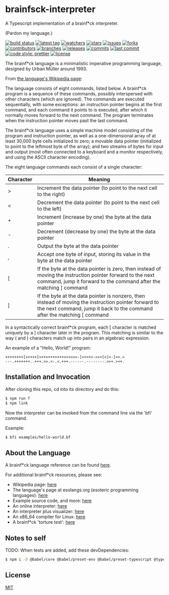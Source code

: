 # brainfsck-interpreter
A Typescript implementation of a brainf*ck interpreter.

(Pardon my language.)

[![build status][build-status-badge-image]][build-status-url]
[![latest tag][latest-tag-badge-image]][latest-tag-url]
[![watchers][watchers-badge-image]][watchers-url]
[![stars][stars-badge-image]][stars-url]
[![issues][issues-badge-image]][issues-url]
[![forks][forks-badge-image]][forks-url]
[![contributors][contributors-badge-image]][contributors-url]
[![branches][branches-badge-image]][branches-url]
[![releases][releases-badge-image]][releases-url]
[![commits][commits-badge-image]][commits-url]
[![last commit][last-commit-badge-image]][last-commit-url]
[![code style: prettier][prettier-badge-image]][prettier-url]
[![license][license-badge-image]][license-url]

The brainf*ck language is a minimalistic imperative programming language, designed by Urban Müller around 1993.

From [the language's Wikipedia page](https://en.wikipedia.org/wiki/Brainfuck#Language_design):

The language consists of eight commands, listed below. A brainf*ck program is a sequence of these commands, possibly interspersed with other characters (which are ignored). The commands are executed sequentially, with some exceptions: an instruction pointer begins at the first command, and each command it points to is executed, after which it normally moves forward to the next command. The program terminates when the instruction pointer moves past the last command.

The brainf*ck language uses a simple machine model consisting of the program and instruction pointer, as well as a one-dimensional array of at least 30,000 byte cells initialized to zero; a movable data pointer (initialized to point to the leftmost byte of the array); and two streams of bytes for input and output (most often connected to a keyboard and a monitor respectively, and using the ASCII character encoding).

The eight language commands each consist of a single character:

| Character | Meaning |
|-----------|---------|
| > | Increment the data pointer (to point to the next cell to the right) |
| < | Decrement the data pointer (to point to the next cell to the left) |
| + | Increment (increase by one) the byte at the data pointer |
| - | Decrement (decrease by one) the byte at the data pointer |
| . | Output the byte at the data pointer |
| , | Accept one byte of input, storing its value in the byte at the data pointer |
| [ | If the byte at the data pointer is zero, then instead of moving the instruction pointer forward to the next command, jump it forward to the command after the matching ] command |
| ] | If the byte at the data pointer is nonzero, then instead of moving the instruction pointer forward to the next command, jump it back to the command after the matching [ command |

In a syntactically correct brainf*ck program, each [ character is matched uniquely by a ] character later in the program. This matching is similar to the way ( and ) characters match up into pairs in an algebraic expression.

An example of a "Hello, World!" program:

```
++++++++[>++++[>++>+++>+++>+<<<<-]>+>+>->>+[<]<-]>>.>
---.+++++++..+++.>>.<-.<.+++.------.--------.>>+.>++.
```

## Installation and Invocation

After cloning this repo, cd into its directory and do this:

```sh
$ npm run f
$ npm link
```

Now the interpreter can be invoked from the command line via the 'bfi' command.

Example:

```sh
$ bfi examples/hello-world.bf
```

## About the Language

A brainf*ck language reference can be found [here](http://brainfuck.org/brainfuck.html).

For additional brainf*ck resources, please see:

- Wikipedia page: [here](https://en.wikipedia.org/wiki/Brainfuck)
- The language's page at esolangs.org (esoteric programming languages): [here](https://esolangs.org/wiki/Brainfuck)
- Example source code, and more: [here](http://brainfuck.org/)
- An online interpreter: [here](https://bf.doleczek.pl/)
- An interpreter plus visualizer: [here](https://github.com/fatiherikli/brainfuck-visualizer)
- An x86_64 compiler for Linux: [here](https://github.com/depsterr/bc)
- A brainf*ck 'torture test': [here](https://github.com/rdebath/Brainfuck)

## Notes to self

TODO: When tests are added, add these devDependencies:

```sh
$ npm i -D @babel/core @babel/preset-env @babel/preset-typescript @types/jest jest
```

## License
[MIT](https://choosealicense.com/licenses/mit/)

[build-status-badge-image]: https://circleci.com/gh/tom-weatherhead/brainfsck-interpreter.svg?style=shield
[build-status-url]: https://circleci.com/gh/tom-weatherhead/brainfsck-interpreter
[latest-tag-badge-image]: https://badgen.net/github/tag/tom-weatherhead/brainfsck-interpreter
[latest-tag-url]: https://github.com/tom-weatherhead/brainfsck-interpreter/tags
[watchers-badge-image]: https://badgen.net/github/watchers/tom-weatherhead/brainfsck-interpreter
[watchers-url]: https://github.com/tom-weatherhead/brainfsck-interpreter/watchers
[stars-badge-image]: https://badgen.net/github/stars/tom-weatherhead/brainfsck-interpreter
[stars-url]: https://github.com/tom-weatherhead/brainfsck-interpreter/stargazers
[issues-badge-image]: https://badgen.net/github/issues/tom-weatherhead/brainfsck-interpreter
[issues-url]: https://github.com/tom-weatherhead/brainfsck-interpreter/issues
[forks-badge-image]: https://badgen.net/github/forks/tom-weatherhead/brainfsck-interpreter
[forks-url]: https://github.com/tom-weatherhead/brainfsck-interpreter/network/members
[contributors-badge-image]: https://badgen.net/github/contributors/tom-weatherhead/brainfsck-interpreter
[contributors-url]: https://github.com/tom-weatherhead/brainfsck-interpreter/graphs/contributors
[branches-badge-image]: https://badgen.net/github/branches/tom-weatherhead/brainfsck-interpreter
[branches-url]: https://github.com/tom-weatherhead/brainfsck-interpreter/branches
[releases-badge-image]: https://badgen.net/github/releases/tom-weatherhead/brainfsck-interpreter
[releases-url]: https://github.com/tom-weatherhead/brainfsck-interpreter/releases
[commits-badge-image]: https://badgen.net/github/commits/tom-weatherhead/brainfsck-interpreter
[commits-url]: https://github.com/tom-weatherhead/brainfsck-interpreter/commits/master
[last-commit-badge-image]: https://badgen.net/github/last-commit/tom-weatherhead/brainfsck-interpreter
[last-commit-url]: https://github.com/tom-weatherhead/brainfsck-interpreter
[types-badge-image]: https://badgen.net/npm/types/brainfsck-interpreter
[types-url]: https://badgen.net/npm/types/brainfsck-interpreter
[install-size-badge-image]: https://badgen.net/packagephobia/install/brainfsck-interpreter
[install-size-url]: https://badgen.net/packagephobia/install/brainfsck-interpreter
[known-vulnerabilities-badge-image]: https://snyk.io/test/github/tom-weatherhead/brainfsck-interpreter/badge.svg?targetFile=package.json&package-lock.json
[known-vulnerabilities-url]: https://snyk.io/test/github/tom-weatherhead/brainfsck-interpreter?targetFile=package.json&package-lock.json
[lines-of-code-badge-image]: https://badgen.net/codeclimate/loc/tom-weatherhead/brainfsck-interpreter
[lines-of-code-url]: https://badgen.net/codeclimate/loc/tom-weatherhead/brainfsck-interpreter
[technical-debt-badge-image]: https://badgen.net/codeclimate/tech-debt/tom-weatherhead/brainfsck-interpreter
[technical-debt-url]: https://badgen.net/codeclimate/tech-debt/tom-weatherhead/brainfsck-interpreter
[maintainability-badge-image]: https://api.codeclimate.com/v1/badges/00000000000000000000/maintainability
[maintainability-url]: https://codeclimate.com/github/tom-weatherhead/brainfsck-interpreter/maintainability
[test-coverage-badge-image]: https://api.codeclimate.com/v1/badges/00000000000000000000/test_coverage
[test-coverage-url]: https://codeclimate.com/github/tom-weatherhead/brainfsck-interpreter/test_coverage
[jest-badge-image]: https://img.shields.io/badge/tested_with-jest-99424f.svg
[jest-url]: https://github.com/facebook/jest
[prettier-badge-image]: https://img.shields.io/badge/code_style-prettier-ff69b4.svg?style=flat-square
[prettier-url]: https://github.com/prettier/prettier
[license-badge-image]: https://img.shields.io/github/license/mashape/apistatus.svg
[license-url]: https://github.com/tom-weatherhead/thaw-grammar/blob/master/LICENSE
